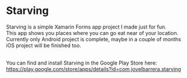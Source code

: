 # Starving
Starving is a simple Xamarin Forms app project I made just for fun.<br/>
This app shows you places where you can go eat near of your location.<br/>
Currently only Android project is complete, maybe in a couple of months iOS project will be finished too.<br/><br/>

You can find and install Starving in the Google Play Store here:
https://play.google.com/store/apps/details?id=com.jovelbarrera.starving

